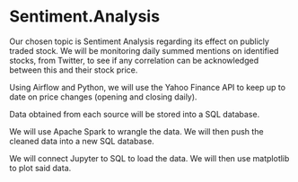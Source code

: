 # Sentiment.Analysis
Our chosen topic is Sentiment Analysis regarding its effect on publicly traded stock. We will be monitoring daily summed mentions on identified stocks, from Twitter, to see if any correlation can be acknowledged between this and their stock price. 

Using Airflow and Python, we will use the Yahoo Finance API to keep up to date on price changes (opening and closing daily).

Data obtained from each source will be stored into a SQL database.

We will use Apache Spark to wrangle the data. We will then push the cleaned data into a new SQL database.

We will connect Jupyter to SQL to load the data. We will then use matplotlib to plot said data.
